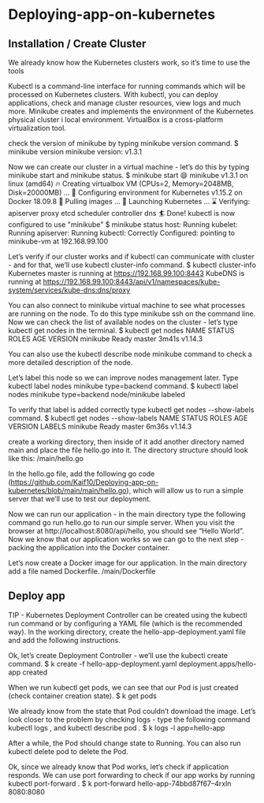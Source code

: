 # Deploying-app-on-kubernetes

## Installation / Create Cluster

We already know how the Kubernetes clusters work, so it’s time to use the tools

Kubectl is a command-line interface for running commands which will be processed on Kubernetes clusters. With kubectl, you can deploy applications, check and manage cluster resources, view logs and much more.
Minikube creates and implements the environment of the Kubernetes physical cluster i local environment.
VirtualBox is a cross-platform virtualization tool.

check the version of minikube by typing minikube version command.
$ minikube version
minikube version: v1.3.1

Now we can create our cluster in a virtual machine - let’s do this by typing minikube start and minikube status.
$ minikube start
😄  minikube v1.3.1 on linux (amd64)
🔥  Creating virtualbox VM (CPUs=2, Memory=2048MB, Disk=20000MB) ...
🐳  Configuring environment for Kubernetes v1.15.2 on Docker 18.09.8
🚜  Pulling images ...
🚀  Launching Kubernetes ...
⌛  Verifying: apiserver proxy etcd scheduler controller dns
🏄  Done! kubectl is now configured to use "minikube"
$ minikube status
host: Running
kubelet: Running
apiserver: Running
kubectl: Correctly Configured: pointing to minikube-vm at 192.168.99.100

Let’s verify if our cluster works and if kubectl can communicate with cluster - and for that, we’ll use kubectl cluster-info command.
$ kubectl cluster-info
Kubernetes master is running at https://192.168.99.100:8443
KubeDNS is running at https://192.168.99.100:8443/api/v1/namespaces/kube-system/services/kube-dns:dns/proxy

You can also connect to minikube virtual machine to see what processes are running on the node. To do this type minikube ssh on the command line.
Now we can check the list of available nodes on the cluster - let’s type kubectl get nodes in the terminal.
$ kubectl get nodes
NAME       STATUS   ROLES    AGE     VERSION
minikube   Ready    master   3m41s   v1.14.3

You can also use the kubectl describe node minikube command to check a more detailed description of the node.

Let’s label this node so we can improve nodes management later. Type kubectl label nodes minikube type=backend command.
$ kubectl label nodes minikube type=backend
node/minikube labeled

To verify that label is added correctly type kubectl get nodes --show-labels command. 
$ kubectl get nodes --show-labels
NAME     STATUS ROLES  AGE   VERSION  LABELS
minikube Ready  master 6m36s v1.14.3




 create a working directory, then inside of it add another directory named main and place the file hello.go into it. The directory structure should look like this:
<working directory>/main/hello.go
  
In the hello.go file, add the following go code (https://github.com/Kaif10/Deploying-app-on-kubernetes/blob/main/main/hello.go), which will allow us to run a simple server that we’ll use to test our deployment.
  
Now we can run our application - in the main directory type the following command go run hello.go to run our simple server. When you visit the browser at http://localhost:8080/api/hello, you should see “Hello World”. Now we know that our application works so we can go to the next step - packing the application into the Docker container.
  
Let’s now create a Docker image for our application. In the main directory add a file named Dockerfile.
<working directory>/main/Dockerfile

 
## Deploy app
 
TIP - Kubernetes Deployment Controller can be created using the kubectl run command or by configuring a YAML file (which is the recommended way).
In the working directory, create the hello-app-deployment.yaml file and add the following instructions.

Ok, let’s create Deployment Controller - we’ll use the kubectl create command.
$ k create -f hello-app-deployment.yaml
deployment.apps/hello-app created
 
 When we run kubectl get pods, we can see that our Pod is just created (check container creation state).
$ k get pods
 
 
We already know from the state that Pod couldn’t download the image. Let’s look closer to the problem by checking logs - type the following command kubectl logs <pod name>, and kubectl describe pod <pod name>.
$ k logs -l app=hello-app
 
 
After a while, the Pod should change state to Running. You can also run kubectl delete pod <pod name> to delete the Pod. 
 
 
Ok, since we already know that Pod works, let’s check if application responds. We can use port forwarding to check if our app works by running kubectl port-forward <pod name>.
$ k port-forward hello-app-74bbd87f67–4rxln 8080:8080












